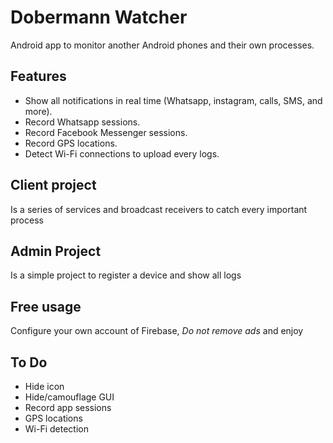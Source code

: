 # Dobermann Watcher
 Android app to monitor another Android phones and their own processes.

 ## Features

 * Show all notifications in real time (Whatsapp, instagram, calls, SMS, and more).
 * Record Whatsapp sessions.
 * Record Facebook Messenger sessions.
 * Record GPS locations.
 * Detect Wi-Fi connections to upload every logs.

 ## Client project

 Is a series of services and broadcast receivers to catch every important process

 ## Admin Project

 Is a simple project to register a device and show all logs

## Free usage

Configure your own account of Firebase, *Do not remove ads* and enjoy

## To Do

* Hide icon
* Hide/camouflage GUI
* Record app sessions
* GPS locations
* Wi-Fi detection
